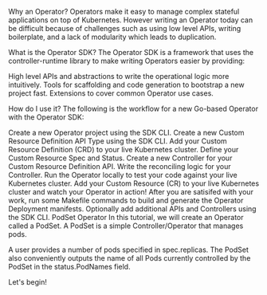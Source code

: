 Why an Operator?
Operators make it easy to manage complex stateful applications on top of Kubernetes. However writing an Operator today can be difficult because of challenges such as using low level APIs, writing boilerplate, and a lack of modularity which leads to duplication.

What is the Operator SDK?
The Operator SDK is a framework that uses the controller-runtime library to make writing Operators easier by providing:

High level APIs and abstractions to write the operational logic more intuitively.
Tools for scaffolding and code generation to bootstrap a new project fast.
Extensions to cover common Operator use cases.

How do I use it?
The following is the workflow for a new Go-based Operator with the Operator SDK:

Create a new Operator project using the SDK CLI.
Create a new Custom Resource Definition API Type using the SDK CLI.
Add your Custom Resource Definition (CRD) to your live Kubernetes cluster.
Define your Custom Resource Spec and Status.
Create a new Controller for your Custom Resource Definition API.
Write the reconciling logic for your Controller.
Run the Operator locally to test your code against your live Kubernetes cluster.
Add your Custom Resource (CR) to your live Kubernetes cluster and watch your Operator in action!
After you are satisifed with your work, run some Makefile commands to build and generate the Operator Deployment manifests.
Optionally add additional APIs and Controllers using the SDK CLI.
PodSet Operator
In this tutorial, we will create an Operator called a PodSet. A PodSet is a simple Controller/Operator that manages pods.

A user provides a number of pods specified in spec.replicas. The PodSet also conveniently outputs the name of all Pods currently controlled by the PodSet in the status.PodNames field.

Let's begin!